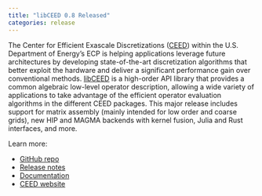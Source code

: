 ```yaml
---
title: "libCEED 0.8 Released"
categories: release
---
```


The Center for Efficient Exascale Discretizations ([CEED](https://github.com/CEED)) within the U.S. Department of Energy’s ECP is helping applications leverage future architectures by developing state-of-the-art discretization algorithms that better exploit the hardware and deliver a significant performance gain over conventional methods. [libCEED](https://github.com/CEED/libCEED) is a high-order API library that provides a common algebraic low-level operator description, allowing a wide variety of applications to take advantage of the efficient operator evaluation algorithms in the different CEED packages. This major release includes support for matrix assembly (mainly intended for low order and coarse grids), new HIP and MAGMA backends with kernel fusion, Julia and Rust interfaces, and more.

Learn more:
- [GitHub repo](https://github.com/CEED/libCEED)
- [Release notes](https://github.com/CEED/libCEED/releases/tag/v0.8)
- [Documentation](https://libceed.readthedocs.io/en/latest/)
- [CEED website](https://ceed.exascaleproject.org/)
